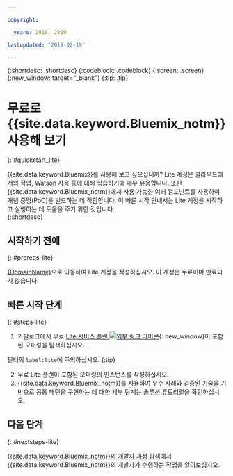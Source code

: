 ```yaml
---

copyright:

  years: 2018, 2019

lastupdated: "2019-02-19"

---
```


{:shortdesc: .shortdesc}
{:codeblock: .codeblock}
{:screen: .screen}
{:new_window: target="_blank"}
{:tip: .tip}


# 무료로 {{site.data.keyword.Bluemix_notm}} 사용해 보기
{: #quickstart_lite}

{{site.data.keyword.Bluemix}}를 사용해 보고 싶으십니까? Lite 계정은 클라우드에서의 작업, Watson 사용 등에 대해 학습하기에 매우 유용합니다. 또한 {{site.data.keyword.Bluemix_notm}}에서 사용 가능한 여러 컴포넌트를 사용하여 개념 증명(PoC)을 빌드하는 데 적합합니다. 이 빠른 시작 안내서는 Lite 계정을 시작하고 실행하는 데 도움을 주기 위한 것입니다.  
{:shortdesc}  

## 시작하기 전에
{: #prereqs-lite}

[{DomainName}]({DomainName})으로 이동하여 Lite 계정을 작성하십시오. 이 계정은 무료이며 만료되지 않습니다.

## 빠른 시작 단계
{: #steps-lite}

1. 카탈로그에서 무료 [Lite 서비스 플랜 ![외부 링크 아이콘](../icons/launch-glyph.svg "외부 링크 아이콘")](https://{DomainName}/catalog/?search=label:lite){: new_window}이 포함된 오퍼링을 탐색하십시오.
  
  필터의 `label:lite`에 주의하십시오.
  {:tip}

2. 무료 Lite 플랜이 포함된 오퍼링의 인스턴스를 작성하십시오.
3. {{site.data.keyword.Bluemix_notm}}를 사용하여 우수 사례와 검증된 기술을 기반으로 공통 패턴을 구현하는 데 대한 세부 단계는 [솔루션 튜토리얼](/docs/tutorials?topic=solution-tutorials-tutorials)을 확인하십시오. 


## 다음 단계
{: #nextsteps-lite}

[{{site.data.keyword.Bluemix_notm}}의 개발자 과정 탐색](/docs/overview?topic=overview-dev-journey)에서 {{site.data.keyword.Bluemix_notm}}의 개발자가 수행하는 작업을 알아보십시오.  


